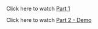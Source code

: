 Click here to watch [Part 1](https://stise-my.sharepoint.com/:v:/r/personal/katrin_rylander_stud_sti_se/Documents/Part1_video_pitch_Rylander.webm?csf=1&web=1&e=YvI9yy&nav=eyJyZWZlcnJhbEluZm8iOnsicmVmZXJyYWxBcHAiOiJTdHJlYW1XZWJBcHAiLCJyZWZlcnJhbFZpZXciOiJTaGFyZURpYWxvZy1MaW5rIiwicmVmZXJyYWxBcHBQbGF0Zm9ybSI6IldlYiIsInJlZmVycmFsTW9kZSI6InZpZXcifX0%3D)

Click here to watch [Part 2 - Demo](https://stise-my.sharepoint.com/:v:/r/personal/katrin_rylander_stud_sti_se/Documents/Part2_video_pitch_Rylander.webm?csf=1&web=1&e=vsM6Ld&nav=eyJyZWZlcnJhbEluZm8iOnsicmVmZXJyYWxBcHAiOiJTdHJlYW1XZWJBcHAiLCJyZWZlcnJhbFZpZXciOiJTaGFyZURpYWxvZy1MaW5rIiwicmVmZXJyYWxBcHBQbGF0Zm9ybSI6IldlYiIsInJlZmVycmFsTW9kZSI6InZpZXcifX0%3D)
